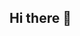 ## Hi there 👋

<!--
**Innkeeping/innkeeping** is a ✨ _special_ ✨ repository because its `README.md` (this file) appears on your GitHub profile.

Here are some ideas to get you started:

- 🔭 I’m currently working on ... NINIT, IMPS, MetaGame, Innkeepers Guild, MGIGS, dStudio
- 🌱 I’m currently learning ... Scaffold Eth2, Solidity, EAS, ThreeJS/WebGL, ML
- 👯 I’m looking to collaborate on ... Innovative web3 projects
- 🤔 I’m looking for help with ...
- 💬 Ask me about ...
- 📫 How to reach me: ...
- 😄 Pronouns: ...
- ⚡ Fun fact: ...
-->
